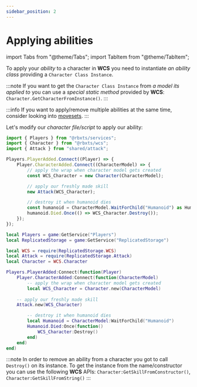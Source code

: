 ```yaml
---
sidebar_position: 2
---
```


# Applying abilities

import Tabs from "@theme/Tabs";
import TabItem from "@theme/TabItem";

To apply your *ability* to a character in **WCS** you need to instantiate *an ability class* providing a `Character Class Instance`.

:::note
If you want to get the `Character Class Instance` from *a model its applied to* you can use a *special static method* provided by **WCS**:
`Character.GetCharacterFromInstance()`.
:::


:::info
If you want to apply/remove multiple abilities at the same time, consider looking into [movesets](../extras/movesets).
:::

Let's modify our *character file/script* to apply our ability:

<Tabs groupId="languages">
<TabItem value="TypeScript" default>

```ts title="character.ts" showLineNumbers {10-11}
import { Players } from "@rbxts/services";
import { Character } from "@rbxts/wcs";
import { Attack } from "shared/attack";

Players.PlayerAdded.Connect((Player) => {
	Player.CharacterAdded.Connect((CharacterModel) => {
		// apply the wrap when character model gets created
		const WCS_Character = new Character(CharacterModel);

		// apply our freshly made skill
		new Attack(WCS_Character);

		// destroy it when humanoid dies
		const humanoid = CharacterModel.WaitForChild("Humanoid") as Humanoid;
		humanoid.Died.Once(() => WCS_Character.Destroy());
	});
});
```

</TabItem>
<TabItem value="Luau">

```lua title="character.lua" showLineNumbers {13-14}
local Players = game:GetService("Players")
local ReplicatedStorage = game:GetService("ReplicatedStorage")

local WCS = require(ReplicatedStorage.WCS)
local Attack = require(ReplicatedStorage.Attack)
local Character = WCS.Character

Players.PlayerAdded:Connect(function(Player)
    Player.CharacterAdded:Connect(function(CharacterModel)
    	-- apply the wrap when character model gets created
        local WCS_Character = Character.new(CharacterModel)
		
	-- apply our freshly made skill
	Attack.new(WCS_Character)

        -- destroy it when humanoid dies
        local Humanoid = CharacterModel:WaitForChild("Humanoid")
        Humanoid.Died:Once(function()
            WCS_Character:Destroy()
        end)
    end)
end)
```

</TabItem>
</Tabs>

:::note
In order to remove an ability from a character you got to call `Destroy()` on its instance.
To get the instance from the name/constructor you can use the following **WCS** APIs:
`Character:GetSkillFromConstructor()`, `Character:GetSkillFromString()`
:::

